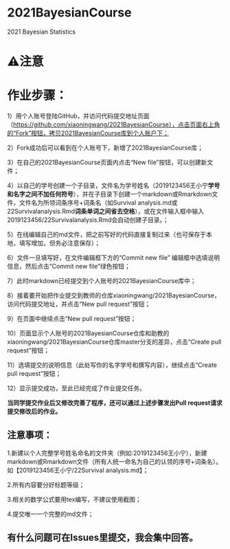 # 2021BayesianCourse
2021 Bayesian Statistics

# ⚠️注意

# 作业步骤：

1）用个人账号登陆GitHub，并访问代码提交地址页面（https://github.com/xiaoningwang/2021BayesianCourse），点击页面右上角的“Fork”按钮，拷贝2021BayesianCourse库到个人账户下；

2）Fork成功后可以看到在个人账号下，新增了2021BayesianCourse库；

3）在自己的2021BayesianCourse页面内点击“New file”按钮，可以创建新文件；

4）以自己的学号创建一个子目录，文件名为学号姓名（2019123456王小宁**学号和名字之间不加任何符号**），并在子目录下创建一个markdown或Rmarkdown文件，文件名为所领词条序号+词条名（如Survival analysis.md或22Survivalanalysis.Rmd**词条单词之间省去空格**），或在文件输入框中输入2019123456/22Survivalanalysis.Rmd会自动创建子目录。；

5）在线编辑自己的md文件，把之前写好的代码直接复制过来（也可保存于本地，填写增加，但务必注意保存）；

6）文件一旦填写好，在文件编辑框下方的“Commit new file” 编辑框中选填说明信息，然后点击“Commit new file”绿色按钮；

7）此时markdown已经提交到个人账号的2021BayesianCourse库中；

8）接着要开始把作业提交到教师的仓库xiaoningwang/2021BayesianCourse，访问代码提交地址，并点击“New pull request”按钮；

9）在页面中继续点击“New pull request”按钮；

10）页面显示个人账号的2021BayesianCourse仓库和助教的xiaoningwang/2021BayesianCourse仓库master分支的差异，点击“Create pull request”按钮；

11）选填提交的说明信息（此处写你的名字学号和撰写内容），继续点击“Create pull request”按钮；

12）显示提交成功，至此已经完成了作业提交任务。

**当同学提交作业后又修改完善了程序，还可以通过上述步骤发出Pull request请求提交修改后的作业。**

## 注意事项：

1.新建以个人完整学号姓名命名的文件夹（例如:2019123456王小宁），新建markdown或Rmarkdown文件（所有人统一命名为自己的认领的序号+词条名）。如【2019123456王小宁/22Survival analysis.md】；

2.所有内容要分好标题等级；

3.相关的数学公式要用tex编写，不建议使用截图；

4.提交唯一一个完整的md文件；

## 有什么问题可在Issues里提交，我会集中回答。
